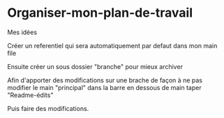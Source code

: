 # Organiser-mon-plan-de-travail
Mes idées

Créer un referentiel qui sera automatiquement par defaut dans mon main file

Ensuite créer un sous dossier "branche" pour mieux archiver

Afin d'apporter des modifications sur une brache de façon à ne pas modifier le main "principal" dans la barre en dessous de main taper "Readme-édits"

Puis faire des modifications.
